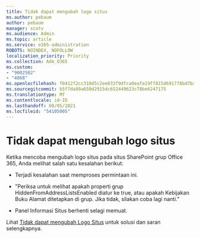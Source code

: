 ```yaml
---
title: Tidak dapat mengubah logo situs
ms.author: pebaum
author: pebaum
manager: scotv
ms.audience: Admin
ms.topic: article
ms.service: o365-administration
ROBOTS: NOINDEX, NOFOLLOW
localization_priority: Priority
ms.collection: Adm_O365
ms.custom:
- "9002502"
- "4868"
ms.openlocfilehash: f0412f2cc310d5c2ee033f9dfca0eafa19ff815d691778bd7ba6030e6c494bdd
ms.sourcegitcommit: b5f7da89a650d2915dc652449623c78be6247175
ms.translationtype: MT
ms.contentlocale: id-ID
ms.lasthandoff: 08/05/2021
ms.locfileid: "54105005"
---
```

# <a name="unable-to-change-site-logo"></a>Tidak dapat mengubah logo situs

Ketika mencoba mengubah logo situs pada situs SharePoint grup Office 365, Anda melihat salah satu kesalahan berikut:

- Terjadi kesalahan saat memproses permintaan ini.

- "Periksa untuk melihat apakah properti grup HiddenFromAddressListsEnabled diatur ke true, atau apakah Kebijakan Buku Alamat ditetapkan di grup. Jika tidak, silakan coba lagi nanti."

- Panel Informasi Situs berhenti selagi memuat.

Lihat [Tidak dapat mengubah Logo Situs](https://docs.microsoft.com/sharepoint/troubleshoot/sites/error-when-changing-o365-site-logo) untuk solusi dan saran selengkapnya.
